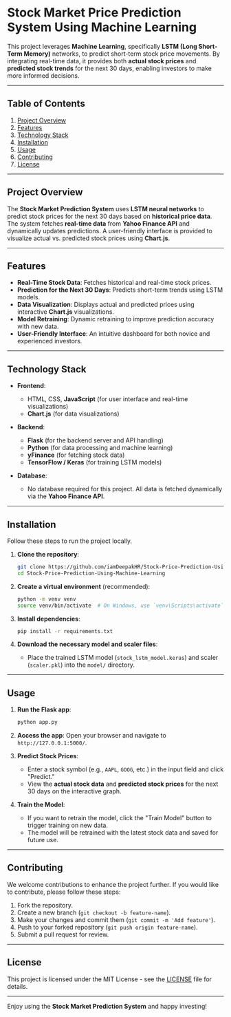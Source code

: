 # Stock Market Price Prediction System Using Machine Learning

This project leverages **Machine Learning**, specifically **LSTM (Long Short-Term Memory)** networks, to predict short-term stock price movements. By integrating real-time data, it provides both **actual stock prices** and **predicted stock trends** for the next 30 days, enabling investors to make more informed decisions.

---

## Table of Contents

1. [Project Overview](#project-overview)
2. [Features](#features)
3. [Technology Stack](#technology-stack)
4. [Installation](#installation)
5. [Usage](#usage)
6. [Contributing](#contributing)
7. [License](#license)

---

## Project Overview

The **Stock Market Prediction System** uses **LSTM neural networks** to predict stock prices for the next 30 days based on **historical price data**. The system fetches **real-time data** from **Yahoo Finance API** and dynamically updates predictions. A user-friendly interface is provided to visualize actual vs. predicted stock prices using **Chart.js**.

---

## Features

- **Real-Time Stock Data**: Fetches historical and real-time stock prices.
- **Prediction for the Next 30 Days**: Predicts short-term trends using LSTM models.
- **Data Visualization**: Displays actual and predicted prices using interactive **Chart.js** visualizations.
- **Model Retraining**: Dynamic retraining to improve prediction accuracy with new data.
- **User-Friendly Interface**: An intuitive dashboard for both novice and experienced investors.

---

## Technology Stack

- **Frontend**: 
  - HTML, CSS, **JavaScript** (for user interface and real-time visualizations)
  - **Chart.js** (for data visualizations)
  
- **Backend**: 
  - **Flask** (for the backend server and API handling)
  - **Python** (for data processing and machine learning)
  - **yFinance** (for fetching stock data)
  - **TensorFlow / Keras** (for training LSTM models)
  
- **Database**:
  - No database required for this project. All data is fetched dynamically via the **Yahoo Finance API**.

---

## Installation

Follow these steps to run the project locally.

1. **Clone the repository**:
   ```bash
   git clone https://github.com/iamDeepakHR/Stock-Price-Prediction-Using-Machine-Learning.git
   cd Stock-Price-Prediction-Using-Machine-Learning
   ```

2. **Create a virtual environment** (recommended):
   ```bash
   python -m venv venv
   source venv/bin/activate  # On Windows, use `venv\Scripts\activate`
   ```

3. **Install dependencies**:
   ```bash
   pip install -r requirements.txt
   ```

4. **Download the necessary model and scaler files**:
   - Place the trained LSTM model (`stock_lstm_model.keras`) and scaler (`scaler.pkl`) into the `model/` directory.

---

## Usage

1. **Run the Flask app**:
   ```bash
   python app.py
   ```

2. **Access the app**:
   Open your browser and navigate to `http://127.0.0.1:5000/`.

3. **Predict Stock Prices**:
   - Enter a stock symbol (e.g., `AAPL`, `GOOG`, etc.) in the input field and click "Predict."
   - View the **actual stock data** and **predicted stock prices** for the next 30 days on the interactive graph.

4. **Train the Model**:
   - If you want to retrain the model, click the "Train Model" button to trigger training on new data.
   - The model will be retrained with the latest stock data and saved for future use.

---

## Contributing

We welcome contributions to enhance the project further. If you would like to contribute, please follow these steps:

1. Fork the repository.
2. Create a new branch (`git checkout -b feature-name`).
3. Make your changes and commit them (`git commit -m 'Add feature'`).
4. Push to your forked repository (`git push origin feature-name`).
5. Submit a pull request for review.

---

## License

This project is licensed under the MIT License - see the [LICENSE](LICENSE) file for details.

---

Enjoy using the **Stock Market Prediction System** and happy investing!
